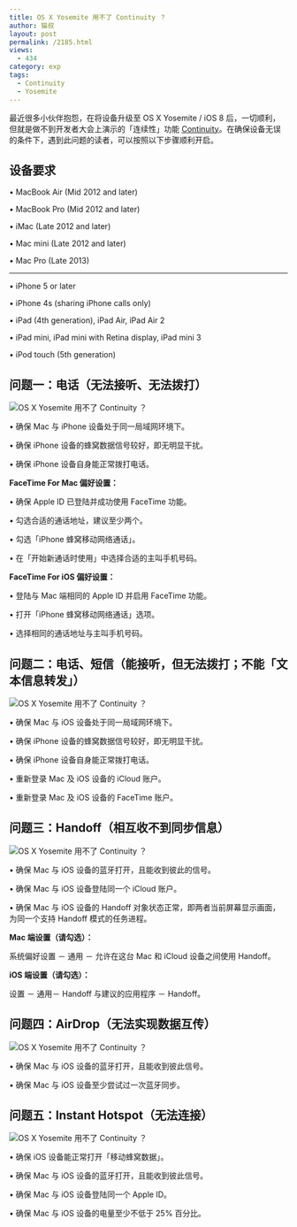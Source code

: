```yaml
---
title: OS X Yosemite 用不了 Continuity ？
author: 猫叔
layout: post
permalink: /2185.html
views:
  - 434
category: exp
tags:
  - Continuity
  - Yosemite
---
```

最近很多小伙伴抱怨，在将设备升级至 OS X Yosemite / iOS 8 后，一切顺利，但就是做不到开发者大会上演示的「连续性」功能 <a title="" href="http://www.apple.com/cn/osx/continuity/" data-original-title="">Continuity</a>。在确保设备无误的条件下，遇到此问题的读者，可以按照以下步骤顺利开启。

## 设备要求

• MacBook Air (Mid 2012 and later)

• MacBook Pro (Mid 2012 and later)

• iMac (Late 2012 and later)

• Mac mini (Late 2012 and later)

• Mac Pro (Late 2013)

* * *

• iPhone 5 or later

• iPhone 4s (sharing iPhone calls only)

• iPad (4th generation), iPad Air, iPad Air 2

• iPad mini, iPad mini with Retina display, iPad mini 3

• iPod touch (5th generation)

## 问题一：电话（无法接听、无法拨打）

![OS X Yosemite 用不了 Continuity ？][1]

• 确保 Mac 与 iPhone 设备处于同一局域网环境下。

• 确保 iPhone 设备的蜂窝数据信号较好，即无明显干扰。

• 确保 iPhone 设备自身能正常拨打电话。

**FaceTime For Mac 偏好设置：**

• 确保 Apple ID 已登陆并成功使用 FaceTime 功能。

• 勾选合适的通话地址，建议至少两个。

• 勾选「iPhone 蜂窝移动网络通话」。

• 在「开始新通话时使用」中选择合适的主叫手机号码。

**FaceTime For iOS 偏好设置：**

• 登陆与 Mac 端相同的 Apple ID 并启用 FaceTime 功能。

• 打开「iPhone 蜂窝移动网络通话」选项。

• 选择相同的通话地址与主叫手机号码。

## 问题二：电话、短信（能接听，但无法拨打；不能「文本信息转发」）

![OS X Yosemite 用不了 Continuity ？][2]

• 确保 Mac 与 iOS 设备处于同一局域网环境下。

• 确保 iPhone 设备的蜂窝数据信号较好，即无明显干扰。

• 确保 iPhone 设备自身能正常拨打电话。

• 重新登录 Mac 及 iOS 设备的 iCloud 账户。

• 重新登录 Mac 及 iOS 设备的 FaceTime 账户。

## 问题三：Handoff（相互收不到同步信息）

![OS X Yosemite 用不了 Continuity ？][3]

• 确保 Mac 与 iOS 设备的蓝牙打开，且能收到彼此的信号。

• 确保 Mac 与 iOS 设备登陆同一个 iCloud 账户。

• 确保 Mac 与 iOS 设备的 Handoff 对象状态正常，即两者当前屏幕显示画面，为同一个支持 Handoff 模式的任务进程。

**Mac 端设置（请勾选）：**

系统偏好设置 － 通用 － 允许在这台 Mac 和 iCloud 设备之间使用 Handoff。

**iOS 端设置（请勾选）：**

设置 － 通用－ Handoff 与建议的应用程序 － Handoff。

## 问题四：AirDrop（无法实现数据互传）

![OS X Yosemite 用不了 Continuity ？][4]

• 确保 Mac 与 iOS 设备的蓝牙打开，且能收到彼此信号。

• 确保 Mac 与 iOS 设备至少尝试过一次蓝牙同步。

## 问题五：Instant Hotspot（无法连接）

![OS X Yosemite 用不了 Continuity ？][5]

• 确保 iOS 设备能正常打开「移动蜂窝数据」。

• 确保 Mac 与 iOS 设备的蓝牙打开，且能收到彼此信号。

• 确保 Mac 与 iOS 设备登陆同一个 Apple ID。

• 确保 Mac 与 iOS 设备的电量至少不低于 25% 百分比。


 [1]: http://cache.maoshu.cc//wp-content/uploads/sinapicv2-backup/2185-ww1-large-005V4vEUjw1enugbe03uvj30nf06b40d.jpg
 [2]: http://cache.maoshu.cc//wp-content/uploads/sinapicv2-backup/2185-ww4-large-005V4vEUjw1enugbn9pl8j30o809hwhc.jpg
 [3]: http://cache.maoshu.cc//wp-content/uploads/sinapicv2-backup/2185-ww1-large-005V4vEUjw1enugc91ganj30mx0d4whx.jpg
 [4]: http://cache.maoshu.cc//wp-content/uploads/sinapicv2-backup/2185-ww1-large-005V4vEUjw1enugcihvooj30lc0cdq5o.jpg
 [5]: http://cache.maoshu.cc//wp-content/uploads/sinapicv2-backup/2185-ww4-large-005V4vEUjw1enugcq1eukj30j905i0tv.jpg


